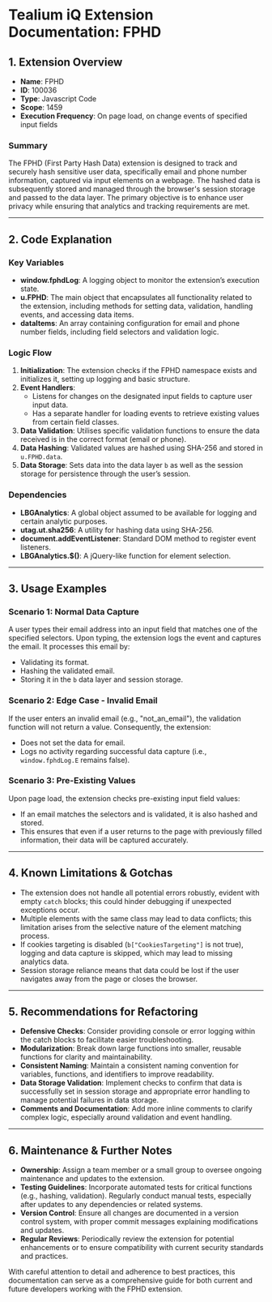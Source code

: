 # Tealium iQ Extension Documentation: FPHD

## 1. Extension Overview
- **Name**: FPHD
- **ID**: 100036
- **Type**: Javascript Code
- **Scope**: 1459
- **Execution Frequency**: On page load, on change events of specified input fields

### Summary
The FPHD (First Party Hash Data) extension is designed to track and securely hash sensitive user data, specifically email and phone number information, captured via input elements on a webpage. The hashed data is subsequently stored and managed through the browser's session storage and passed to the data layer. The primary objective is to enhance user privacy while ensuring that analytics and tracking requirements are met.

---

## 2. Code Explanation
### Key Variables
- **window.fphdLog**: A logging object to monitor the extension’s execution state.
- **u.FPHD**: The main object that encapsulates all functionality related to the extension, including methods for setting data, validation, handling events, and accessing data items.
- **dataItems**: An array containing configuration for email and phone number fields, including field selectors and validation logic.

### Logic Flow
1. **Initialization**: The extension checks if the FPHD namespace exists and initializes it, setting up logging and basic structure.
2. **Event Handlers**: 
   - Listens for changes on the designated input fields to capture user input data.
   - Has a separate handler for loading events to retrieve existing values from certain field classes.
3. **Data Validation**: Utilises specific validation functions to ensure the data received is in the correct format (email or phone).
4. **Data Hashing**: Validated values are hashed using SHA-256 and stored in `u.FPHD.data`.
5. **Data Storage**: Sets data into the data layer `b` as well as the session storage for persistence through the user’s session.

### Dependencies
- **LBGAnalytics**: A global object assumed to be available for logging and certain analytic purposes.
- **utag.ut.sha256**: A utility for hashing data using SHA-256.
- **document.addEventListener**: Standard DOM method to register event listeners.
- **LBGAnalytics.$()**: A jQuery-like function for element selection.

---

## 3. Usage Examples

### Scenario 1: Normal Data Capture
A user types their email address into an input field that matches one of the specified selectors. Upon typing, the extension logs the event and captures the email. It processes this email by:
- Validating its format.
- Hashing the validated email.
- Storing it in the `b` data layer and session storage.

### Scenario 2: Edge Case - Invalid Email
If the user enters an invalid email (e.g., "not_an_email"), the validation function will not return a value. Consequently, the extension:
- Does not set the data for email.
- Logs no activity regarding successful data capture (i.e., `window.fphdLog.E` remains false).

### Scenario 3: Pre-Existing Values
Upon page load, the extension checks pre-existing input field values:
- If an email matches the selectors and is validated, it is also hashed and stored.
- This ensures that even if a user returns to the page with previously filled information, their data will be captured accurately.

---

## 4. Known Limitations & Gotchas
- The extension does not handle all potential errors robustly, evident with empty `catch` blocks; this could hinder debugging if unexpected exceptions occur.
- Multiple elements with the same class may lead to data conflicts; this limitation arises from the selective nature of the element matching process.
- If cookies targeting is disabled (`b["CookiesTargeting"]` is not true), logging and data capture is skipped, which may lead to missing analytics data.
- Session storage reliance means that data could be lost if the user navigates away from the page or closes the browser.

---

## 5. Recommendations for Refactoring
- **Defensive Checks**: Consider providing console or error logging within the catch blocks to facilitate easier troubleshooting.
- **Modularization**: Break down large functions into smaller, reusable functions for clarity and maintainability.
- **Consistent Naming**: Maintain a consistent naming convention for variables, functions, and identifiers to improve readability.
- **Data Storage Validation**: Implement checks to confirm that data is successfully set in session storage and appropriate error handling to manage potential failures in data storage.
- **Comments and Documentation**: Add more inline comments to clarify complex logic, especially around validation and event handling.

---

## 6. Maintenance & Further Notes
- **Ownership**: Assign a team member or a small group to oversee ongoing maintenance and updates to the extension.
- **Testing Guidelines**: Incorporate automated tests for critical functions (e.g., hashing, validation). Regularly conduct manual tests, especially after updates to any dependencies or related systems.
- **Version Control**: Ensure all changes are documented in a version control system, with proper commit messages explaining modifications and updates.
- **Regular Reviews**: Periodically review the extension for potential enhancements or to ensure compatibility with current security standards and practices.

With careful attention to detail and adherence to best practices, this documentation can serve as a comprehensive guide for both current and future developers working with the FPHD extension.